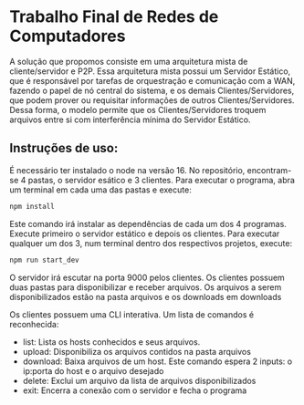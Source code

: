 # Trabalho Final de Redes de Computadores

A solução que propomos consiste em uma arquitetura mista de cliente/servidor e P2P. Essa arquitetura mista possui um Servidor Estático, que é responsável por tarefas de orquestração e comunicação com a WAN, fazendo o papel de nó central do sistema, e os demais Clientes/Servidores, que podem prover ou requisitar informações de outros Clientes/Servidores. Dessa forma, o modelo permite que os Clientes/Servidores troquem arquivos entre si com interferência mínima do Servidor Estático.

## Instruções de uso:

É necessário ter instalado o node na versão 16. No repositório, encontram-se 4 pastas, o servidor esático e 3 clientes. Para executar o programa, abra um terminal em cada uma das pastas e execute:

``` bash
npm install
```
Este comando irá instalar as dependências de cada um dos 4 programas. Execute primeiro o servidor estático e depois os clientes. Para executar qualquer um dos 3, num terminal dentro dos respectivos projetos, execute:

``` bash
npm run start_dev
```

O servidor irá escutar na porta 9000 pelos clientes. Os clientes possuem duas pastas para disponibilizar e receber arquivos. Os arquivos a serem disponibilizados estão na pasta arquivos e os downloads em downloads

Os clientes possuem uma CLI interativa. Um lista de comandos é reconhecida:

- list: Lista os hosts conhecidos e seus arquivos.
- upload: Disponibiliza os arquivos contidos na pasta arquivos
- download: Baixa arquivos de um host. Este comando espera 2 inputs: o ip:porta do host e o arquivo desejado
- delete: Exclui um arquivo da lista de arquivos disponibilizados
- exit: Encerra a conexão com o servidor e fecha o programa
